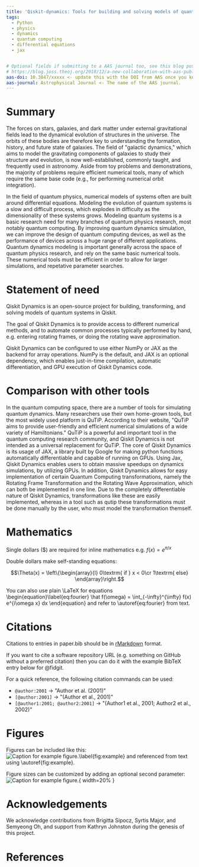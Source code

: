```yaml
---
title: 'Qiskit-dynamics: Tools for building and solving models of quantum systems in Qiskit'
tags:
  - Python
  - physics
  - dynamics
  - quantum computing
  - differential equations
  - jax


# Optional fields if submitting to a AAS journal too, see this blog post:
# https://blog.joss.theoj.org/2018/12/a-new-collaboration-with-aas-publishing
aas-doi: 10.3847/xxxxx <- update this with the DOI from AAS once you know it.
aas-journal: Astrophysical Journal <- The name of the AAS journal.
---
```


# Summary

The forces on stars, galaxies, and dark matter under external gravitational
fields lead to the dynamical evolution of structures in the universe. The orbits
of these bodies are therefore key to understanding the formation, history, and
future state of galaxies. The field of "galactic dynamics," which aims to model
the gravitating components of galaxies to study their structure and evolution,
is now well-established, commonly taught, and frequently used in astronomy.
Aside from toy problems and demonstrations, the majority of problems require
efficient numerical tools, many of which require the same base code (e.g., for
performing numerical orbit integration).

In the field of quantum physics, numerical models of systems often are built around differential equations. Modeling the evolution of quantum systems is a slow and difficult process, which explodes in difficulty as the dimensionality of these systems grows. Modeling quantum systems is a basic research need for many branches of quantum physics research, most notably quantum computing. By improving quantum dynamics simulation, we can improve the design of quantum computing devices, as well as the performance of devices across a huge range of different applications. Quantum dynamics modeling is important generally across the space of quantum physics research, and rely on the same basic numerical tools. These numerical tools must be efficient in order to allow for larger simulations, and repetative parameter searches.

# Statement of need

<!-- `Gala` is an Astropy-affiliated Python package for galactic dynamics. Python
enables wrapping low-level languages (e.g., C) for speed without losing
flexibility or ease-of-use in the user-interface. The API for `Gala` was
designed to provide a class-based and user-friendly interface to fast (C or
Cython-optimized) implementations of common operations such as gravitational
potential and force evaluation, orbit integration, dynamical transformations,
and chaos indicators for nonlinear dynamics. `Gala` also relies heavily on and
interfaces well with the implementations of physical units and astronomical
coordinate systems in the `Astropy` package [@astropy] (`astropy.units` and
`astropy.coordinates`). -->

Qiskit Dynamics is an open-source project for building, transforming, and solving models of quantum systems in Qiskit.

The goal of Qiskit Dynamics is to provide access to different numerical methods, and to automate common processes typically performed by hand, e.g. entering rotating frames, or doing the rotating wave approximation.

Qiskit Dynamics can be configured to use either NumPy or JAX as the backend for array operations. NumPy is the default, and JAX is an optional dependency, which enables just-in-time compilation, automatic differentiation, and GPU execution of Qiskit Dynamics code.



<!-- `Gala` was designed to be used by both astronomical researchers and by
students in courses on gravitational dynamics or astronomy. It has already been
used in a number of scientific publications [@Pearson:2017] and has also been
used in graduate courses on Galactic dynamics to, e.g., provide interactive
visualizations of textbook material [@Binney:2008]. The combination of speed,
design, and support for Astropy functionality in `Gala` will enable exciting
scientific explorations of forthcoming data releases from the *Gaia* mission -->
<!-- [@gaia] by students and experts alike. -->
# Comparison with other tools

In the quantum computing space, there are a number of tools for simulating quantum dynamics. Many researchers use their own home-grown tools, but the most widely used platform is QuTiP. According to their website, "QuTiP aims to provide user-friendly and efficient numerical simulations of a wide variety of Hamiltonians." QuTiP is a powerful and important tool in the quantum computing research community, and Qiskit Dynamics is not intended as a universal replacement for QuTiP. The core of Qiskit Dynamics is its usage of JAX, a library built by Google for making python functions automatically differentiable and capable of running on GPUs. Using Jax, Qiskit Dynamics enables users to obtain massive speedups on dynamics simulations, by utilizing GPUs. In addition, Qiskit Dynamics allows for easy implementation of certain Quantum Computing transformations, namely the Rotating Frame Transformation and the Rotating Wave Approximation, which can both be implemented in one line. Due to the completely differentiable nature of Qiskit Dynamics, transformations like these are easily implemented, whereas in a tool such as qutip these transformations must be done manually by the user, who must model the transformation themself.

# Mathematics

Single dollars ($) are required for inline mathematics e.g. $f(x) = e^{\pi/x}$

Double dollars make self-standing equations:

$$\Theta(x) = \left\{\begin{array}{l}
0\textrm{ if } x < 0\cr
1\textrm{ else}
\end{array}\right.$$

You can also use plain \LaTeX for equations
\begin{equation}\label{eq:fourier}
\hat f(\omega) = \int_{-\infty}^{\infty} f(x) e^{i\omega x} dx
\end{equation}
and refer to \autoref{eq:fourier} from text.

# Citations

Citations to entries in paper.bib should be in
[rMarkdown](http://rmarkdown.rstudio.com/authoring_bibliographies_and_citations.html)
format.

If you want to cite a software repository URL (e.g. something on GitHub without a preferred
citation) then you can do it with the example BibTeX entry below for @fidgit.

For a quick reference, the following citation commands can be used:
- `@author:2001`  ->  "Author et al. (2001)"
- `[@author:2001]` -> "(Author et al., 2001)"
- `[@author1:2001; @author2:2001]` -> "(Author1 et al., 2001; Author2 et al., 2002)"

# Figures

Figures can be included like this:
![Caption for example figure.\label{fig:example}](figure.png)
and referenced from text using \autoref{fig:example}.

Figure sizes can be customized by adding an optional second parameter:
![Caption for example figure.](figure.png){ width=20% }

# Acknowledgements

We acknowledge contributions from Brigitta Sipocz, Syrtis Major, and Semyeong
Oh, and support from Kathryn Johnston during the genesis of this project.

# References